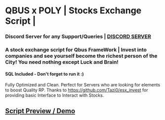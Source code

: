 # QBUS x POLY | Stocks Exchange Script | 

### Discord Server for any Support/Queries | [DISCORD SERVER](https://discord.gg/EtCTkbAXxr)
### A stock exchange script for Qbus FrameWork | Invest into companies and see yourself become the richest person of the City! You need nothing except Luck and Brain!
#### SQL Included - Don't forget to run it :)
Fully Optimized and Clean. Perfect for Servers who are looking for elements to boost Quality RP. 
Thanks to https://github.com/Tazi0/esx_invest for providing basic Interface to Interact with Stocks. 

## [Script Preview / Demo](https://www.youtube.com/watch?v=z6kGsspxL00)

